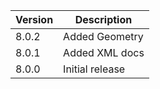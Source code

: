 | Version | Description     |
|---------|-----------------|
| 8.0.2   | Added Geometry  |
| 8.0.1   | Added XML docs  |
| 8.0.0   | Initial release |